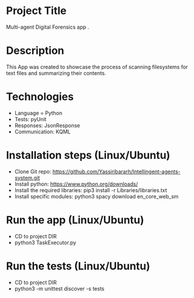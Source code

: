 
# Project Title
Multi-agent Digital Forensics app .

# Description
This App was created to showcase the process of scanning filesystems for text files and summarizing their contents.

# Technologies
- Language = Python
- Tests: pyUnit
- Responses: JsonResponse
- Communication: KQML

# Installation steps (Linux/Ubuntu)
- Clone Git repo: https://github.com/Yassiribararh/Intellingent-agents-system.git
- Install python: https://www.python.org/downloads/
- Install the required libraries: pip3 install -r Libraries/libraries.txt
- Install specific modules: python3 spacy download en_core_web_sm

# Run the app (Linux/Ubuntu)
- CD to project DIR
- python3 TaskExecutor.py

# Run the tests (Linux/Ubuntu)
- CD to project DIR
- python3 -m unittest discover -s tests